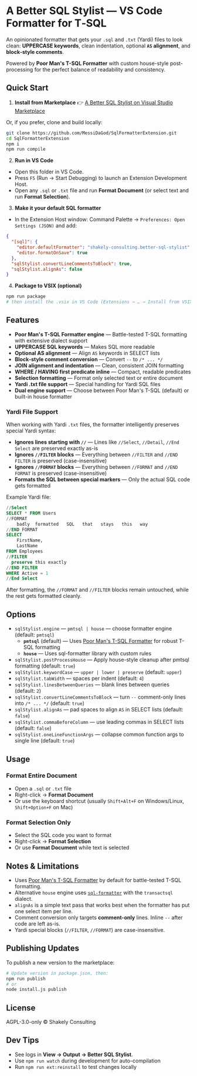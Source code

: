 # A Better SQL Stylist — VS Code Formatter for T‑SQL

An opinionated formatter that gets your `.sql` and `.txt` (Yardi) files to look clean: **UPPERCASE keywords**, clean indentation, optional **`AS` alignment**, and **block‑style comments**.

Powered by **Poor Man's T-SQL Formatter** with custom house-style post-processing for the perfect balance of readability and consistency.

## Quick Start

1. **Install from Marketplace**
   👉 [A Better SQL Stylist on Visual Studio Marketplace](https://marketplace.visualstudio.com/items?itemName=shakely-consulting.better-sql-stylist)

Or, if you prefer, clone and build locally:

```bash
git clone https://github.com/MessiDaGod/SqlFormatterExtension.git
cd SqlFormatterExtension
npm i
npm run compile
```

2. **Run in VS Code**

- Open this folder in VS Code.
- Press `F5` (Run → Start Debugging) to launch an Extension Development Host.
- Open any `.sql` or `.txt` file and run **Format Document** (or select text and run **Format Selection**).

3. **Make it your default SQL formatter**

- In the Extension Host window: Command Palette → `Preferences: Open Settings (JSON)` and add:

```json
{
  "[sql]": {
    "editor.defaultFormatter": "shakely-consulting.better-sql-stylist",
    "editor.formatOnSave": true
  },
  "sqlStylist.convertLineCommentsToBlock": true,
  "sqlStylist.alignAs": false
}
```

4. **Package to VSIX (optional)**

```bash
npm run package
# then install the .vsix in VS Code (Extensions → … → Install from VSIX)
```

## Features

- **Poor Man's T-SQL Formatter engine** — Battle-tested T-SQL formatting with extensive dialect support
- **UPPERCASE SQL keywords** — Makes SQL more readable
- **Optional AS alignment** — Align `AS` keywords in SELECT lists
- **Block‑style comment conversion** — Convert `--` to `/* ... */`
- **JOIN alignment and indentation** — Clean, consistent JOIN formatting
- **WHERE / HAVING first predicate inline** — Compact, readable predicates
- **Selection formatting** — Format only selected text or entire document
- **Yardi .txt file support** — Special handling for Yardi SQL files
- **Dual engine support** — Choose between Poor Man's T-SQL (default) or built-in house formatter

### Yardi File Support

When working with Yardi `.txt` files, the formatter intelligently preserves special Yardi syntax:

- **Ignores lines starting with `//`** — Lines like `//Select`, `//Detail`, `//End Select` are preserved exactly as-is
- **Ignores `//FILTER` blocks** — Everything between `//FILTER` and `//END FILTER` is preserved (case-insensitive)
- **Ignores `//FORMAT` blocks** — Everything between `//FORMAT` and `//END FORMAT` is preserved (case-insensitive)
- **Formats the SQL between special markers** — Only the actual SQL code gets formatted

Example Yardi file:

```sql
//Select
SELECT * FROM Users
//FORMAT
    badly  formatted   SQL   that   stays   this   way
//END FORMAT
SELECT
    FirstName,
    LastName
FROM Employees
//FILTER
  preserve this exactly
//END FILTER
WHERE Active = 1
//End Select
```

After formatting, the `//FORMAT` and `//FILTER` blocks remain untouched, while the rest gets formatted cleanly.

## Options

- `sqlStylist.engine` — `pmtsql | house` — choose formatter engine (default: `pmtsql`)
  - **`pmtsql`** (default) — Uses [Poor Man's T-SQL Formatter](http://architectshack.com/PoorMansTSqlFormatter.ashx) for robust T-SQL formatting
  - **`house`** — Uses sql-formatter library with custom rules
- `sqlStylist.postProcessHouse` — Apply house-style cleanup after pmtsql formatting (default: `true`)
- `sqlStylist.keywordCase` — `upper | lower | preserve` (default: `upper`)
- `sqlStylist.tabWidth` — spaces per indent (default: `4`)
- `sqlStylist.linesBetweenQueries` — blank lines between queries (default: `2`)
- `sqlStylist.convertLineCommentsToBlock` — turn `--` comment-only lines into `/* ... */` (default: `true`)
- `sqlStylist.alignAs` — pad spaces to align `AS` in SELECT lists (default: `false`)
- `sqlStylist.commaBeforeColumn` — use leading commas in SELECT lists (default: `false`)
- `sqlStylist.oneLineFunctionArgs` — collapse common function args to single line (default: `true`)

## Usage

### Format Entire Document

- Open a `.sql` or `.txt` file
- Right-click → **Format Document**
- Or use the keyboard shortcut (usually `Shift+Alt+F` on Windows/Linux, `Shift+Option+F` on Mac)

### Format Selection Only

- Select the SQL code you want to format
- Right-click → **Format Selection**
- Or use **Format Document** while text is selected

## Notes & Limitations

- Uses [Poor Man's T-SQL Formatter](http://architectshack.com/PoorMansTSqlFormatter.ashx) by default for battle-tested T-SQL formatting.
- Alternative `house` engine uses [`sql-formatter`](https://www.npmjs.com/package/sql-formatter) with the `transactsql` dialect.
- `alignAs` is a simple text pass that works best when the formatter has put one select item per line.
- Comment conversion only targets **comment-only** lines. Inline `--` after code are left as-is.
- Yardi special blocks (`//FILTER`, `//FORMAT`) are case-insensitive.

## Publishing Updates

To publish a new version to the marketplace:

```bash
# Update version in package.json, then:
npm run publish
# or
node install.js publish
```

## License

AGPL-3.0-only © Shakely Consulting

## Dev Tips

- See logs in **View → Output → Better SQL Stylist**.
- Use `npm run watch` during development for auto-compilation
- Run `npm run ext:reinstall` to test changes locally
